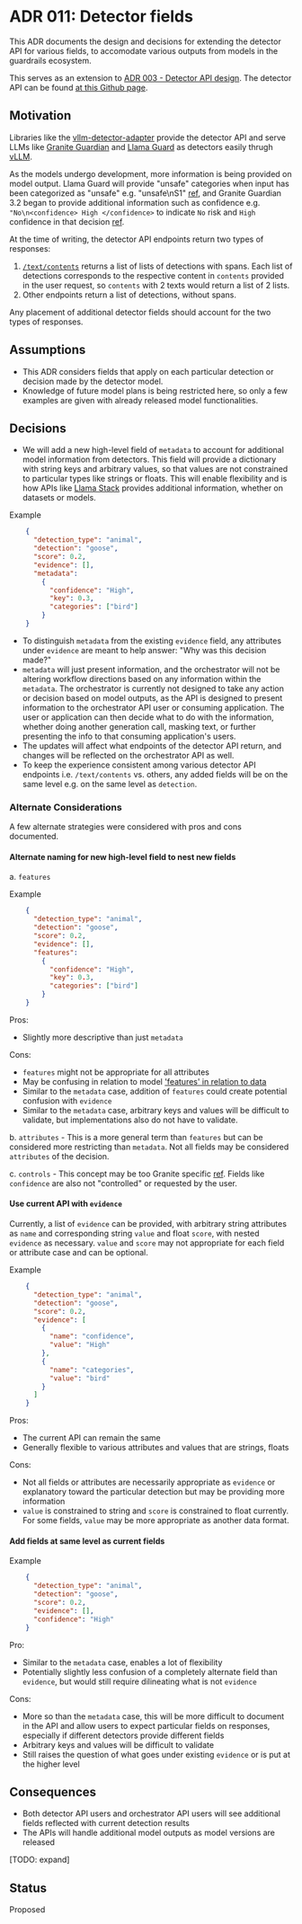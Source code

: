 # ADR 011: Detector fields

This ADR documents the design and decisions for extending the detector API for various fields, to accomodate various outputs from models in the guardrails ecosystem.

This serves as an extension to [ADR 003 - Detector API design](./003-detector-api-design.md). The detector API can be found [at this Github page](https://foundation-model-stack.github.io/fms-guardrails-orchestrator/?urls.primaryName=Detector+API).

## Motivation

Libraries like the [vllm-detector-adapter](https://github.com/foundation-model-stack/vllm-detector-adapter) provide the detector API and serve LLMs like [Granite Guardian](https://huggingface.co/collections/ibm-granite/granite-guardian-models-66db06b1202a56cf7b079562) and [Llama Guard](https://huggingface.co/meta-llama) as detectors easily thrugh [vLLM](https://github.com/vllm-project/vllm).

As the models undergo development, more information is being provided on model output. Llama Guard will provide "unsafe" categories when input has been categorized as "unsafe" e.g. "unsafe\nS1" [ref](https://huggingface.co/meta-llama/Llama-Guard-3-11B-Vision), and Granite Guardian 3.2 began to provide additional information such as confidence e.g. `"No\n<confidence> High </confidence>` to indicate `No` risk and `High` confidence in that decision [ref](https://github.com/ibm-granite/granite-guardian/blob/main/cookbooks/granite-guardian-3.2/detailed_guide_vllm.ipynb).

At the time of writing, the detector API endpoints return two types of responses:
1. [`/text/contents`](https://foundation-model-stack.github.io/fms-guardrails-orchestrator/?urls.primaryName=Detector+API#/Text/text_content_analysis_unary_handler) returns a list of lists of detections with spans. Each list of detections corresponds to the respective content in `contents` provided in the user request, so `contents` with 2 texts would return a list of 2 lists.
2. Other endpoints return a list of detections, without spans.

Any placement of additional detector fields should account for the two types of responses.

## Assumptions
- This ADR considers fields that apply on each particular detection or decision made by the detector model.
- Knowledge of future model plans is being restricted here, so only a few examples are given with already released model functionalities.

## Decisions
- We will add a new high-level field of `metadata` to account for additional model information from detectors. This field will provide a dictionary with string keys and arbitrary values, so that values are not constrained to particular types like strings or floats. This will enable flexibility and is how APIs like [Llama Stack](https://github.com/meta-llama/llama-stack) provides additional information, whether on datasets or models.
    
Example
```json
    {
      "detection_type": "animal",
      "detection": "goose",
      "score": 0.2,
      "evidence": [],
      "metadata":
        {
          "confidence": "High",
          "key": 0.3,
          "categories": ["bird"]
        }
    }
```

- To distinguish `metadata` from the existing `evidence` field, any attributes under `evidence` are meant to help answer: "Why was this decision made?"
- `metadata` will just present information, and the orchestrator will not be altering workflow directions based on any information within the `metadata`. The orchestrator is currently not designed to take any action or decision based on model outputs, as the API is designed to present information to the orchestrator API user or consuming application. The user or application can then decide what to do with the information, whether doing another generation call, masking text, or further presenting the info to that consuming application's users. 
- The updates will affect what endpoints of the detector API return, and changes will be reflected on the orchestrator API as well.
- To keep the experience consistent among various detector API endpoints i.e. `/text/contents` vs. others, any added fields will be on the same level e.g. on the same level as `detection`.

### Alternate Considerations

A few alternate strategies were considered with pros and cons documented.

#### Alternate naming for new high-level field to nest new fields

a. `features`

Example
```json
    {
      "detection_type": "animal",
      "detection": "goose",
      "score": 0.2,
      "evidence": [],
      "features":
        {
          "confidence": "High",
          "key": 0.3,
          "categories": ["bird"]
        }
    }
```
Pros:
- Slightly more descriptive than just `metadata`

Cons:
- `features` might not be appropriate for all attributes
- May be confusing in relation to model ['features' in relation to data](https://en.wikipedia.org/wiki/Feature_(machine_learning))
- Similar to the `metadata` case, addition of `features` could create potential confusion with `evidence`
- Similar to the `metadata` case, arbitrary keys and values will be difficult to validate, but implementations also do not have to validate.

b. `attributes` - This is a more general term than `features` but can be considered more restricting than `metadata`. Not all fields may be considered `attributes` of the decision.

c. `controls` - This concept may be too Granite specific  [ref](https://www.ibm.com/granite/docs/models/granite/). Fields like `confidence` are also not "controlled" or requested by the user.

#### Use current API with `evidence`

Currently, a list of `evidence` can be provided, with arbitrary string attributes as `name` and corresponding string `value` and float `score`, with nested `evidence` as necessary. `value` and `score` may not appropriate for each field or attribute case and can be optional.

Example
```json
    {
      "detection_type": "animal",
      "detection": "goose",
      "score": 0.2,
      "evidence": [
        {
          "name": "confidence",
          "value": "High"
        },
        {
          "name": "categories",
          "value": "bird"
        }
      ]
    }
```

Pros:
- The current API can remain the same
- Generally flexible to various attributes and values that are strings, floats

Cons:
- Not all fields or attributes are necessarily appropriate as `evidence` or explanatory toward the particular detection but may be providing more information 
- `value` is constrained to string and `score` is constrained to float currently. For some fields, `value` may be more appropriate as another data format.

#### Add fields at same level as current fields

Example
```json
    {
      "detection_type": "animal",
      "detection": "goose",
      "score": 0.2,
      "evidence": [],
      "confidence": "High"
    }
```
Pro:
- Similar to the `metadata` case, enables a lot of flexibility
- Potentially slightly less confusion of a completely alternate field than `evidence`, but would still require dilineating what is not `evidence`

Cons:
- More so than the `metadata` case, this will be more difficult to document in the API and allow users to expect particular fields on responses, especially if different detectors provide different fields
- Arbitrary keys and values will be difficult to validate
- Still raises the question of what goes under existing `evidence` or is put at the higher level

## Consequences
- Both detector API users and orchestrator API users will see additional fields reflected with current detection results
- The APIs will handle additional model outputs as model versions are released

[TODO: expand]

## Status

Proposed
